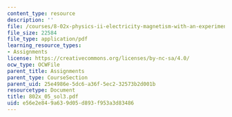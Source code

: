```yaml
---
content_type: resource
description: ''
file: /courses/8-02x-physics-ii-electricity-magnetism-with-an-experimental-focus-spring-2005/e56e2e849a639d05d893f953a3d83486_802x_05_sol3.pdf
file_size: 22584
file_type: application/pdf
learning_resource_types:
- Assignments
license: https://creativecommons.org/licenses/by-nc-sa/4.0/
ocw_type: OCWFile
parent_title: Assignments
parent_type: CourseSection
parent_uid: 25e4986e-5dc6-a36f-5ec2-32573b2d001b
resourcetype: Document
title: 802x_05_sol3.pdf
uid: e56e2e84-9a63-9d05-d893-f953a3d83486
---
```

